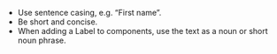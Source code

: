 - Use sentence casing, e.g. “First name”.
- Be short and concise.
- When adding a Label to components, use the text as a noun or short noun phrase.
